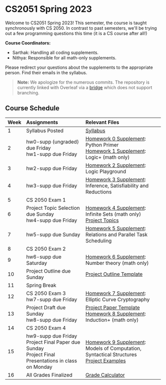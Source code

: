# CS2051 Spring 2023

Welcome to CS2051 Spring 2023! This semester, the course is taught synchronously with CS 2050. In contrast to past semesters, we'll be trying out a few programming questions this time (it is a CS course after all!)

**Course Coordinators:**
- Sarthak: Handling all coding supplements. 
- Nithya: Responsible for all math-only supplements. 

Please redirect your questions about the supplements to the appropriate person. Find their emails in the syllabus.

> **Note:** We apologize for the numerous commits. The repository is currently linked with Overleaf via a [bridge](https://www.overleaf.com/learn/how-to/GitHub_Synchronization) which does not support branching.

## Course Schedule

| Week | Assignments | Relevant Files |
| :--- | :---------- | :------------- |
| 1 | Syllabus Posted | [Syllabus](CS2051%20Syllabus%20Spring%202023.pdf) |
| 2 | hw0-supp (ungraded) due Friday <br> hw1-supp due Friday | [Homework 0 Supplement](hw-supplements/hw0-supp/): Python Primer <br> [Homework 1 Supplement](hw-supplements/hw1-supp/): Logic+ (math only) |
| 3 | hw2-supp due Friday | [Homework 2 Supplement](hw-supplements/hw2-supp/): Logic Playground |
| 4 | hw3-supp due Friday | [Homework 3 Supplement](hw-supplements/hw3-supp/): Inference, Satisfiability and Reductions |
| 5 | CS 2050 Exam 1 | |
| 6 | Project Topic Selection due Sunday <br> hw4-supp due Friday | [Homework 4 Supplement](hw-supplements/hw4-supp/): Infinite Sets (math only) <br> [Project Topics](course-project/project-topics.pdf) |
| 7 | hw5-supp due Sunday | [Homework 5 Supplement](hw-supplements/hw5-supp/): Relations and Parallel Task Scheduling |
| 8 | CS 2050 Exam 2 | |
| 9 | hw6-supp due Saturday | [Homework 6 Supplement](hw-supplements/hw6-supp/): Number theory (math only) |
| 10 | Project Outline due Sunday | [Project Outline Template](course-project/project-outline-template.tex) |
| 11 | Spring Break | |
| 12 | CS 2050 Exam 3 <br> hw7-supp due Friday | [Homework 7 Supplement](hw-supplements/hw7-supp/): Elliptic Curve Cryptography |
| 13 | Project Draft due Sunday <br> hw8-supp due Friday | [Project Paper Template](course-project/final-paper-example-template/) <br> [Homework 8 Supplement](hw-supplements/hw8-supp/): Induction+ (math only) |
| 14 | CS 2050 Exam 4 | |
| 15 | hw9-supp due Friday <br> Project Final Paper due Sunday <br> Project Final Presentations in class on Monday | [Homework 9 Supplement](hw-supplements/hw9-supp/): Models of Computation, Syntactical Structures <br> [Project Examples](course-project/project-examples/) |
| 16 | All Grades Finalized | [Grade Calculator](CS2051%20Grade%20Calculator.xlsx) |